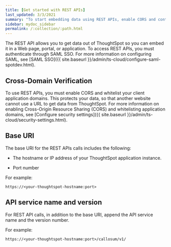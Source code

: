 ```yaml
---
title: [Get started with REST APIs]
last_updated: 3/3/2021
summary: "To start embedding data using REST APIs, enable CORS and content security settings."
sidebar: mydoc_sidebar
permalink: /:collection/:path.html
---
```


The REST API allows you to get data out of ThoughtSpot so you can embed it in a Web page, portal, or application.
To access REST APIs, you must authenticate through SAML SSO.
For more information on configuring SAML, see [SAML SSO]({{ site.baseurl }}/admin/ts-cloud/configure-saml-spotdev.html).

## Cross-Domain Verification

To use REST APIs, you must enable CORS and whitelist your client application domains.
This protects your data, so that another website cannot use a URL to get data from ThoughtSpot.
For more information on enabling Cross-Origin Resource Sharing (CORS) and whitelisting application domains, see [Configure security settings]({{ site.baseurl }}/admin/ts-cloud/security-settings.html).

## Base URI

The base URI for the REST APIs calls includes the following:

-   The hostname or IP address of your ThoughtSpot application instance.

-   Port number

For example:

    https://<your-thoughtspot-hostname:port>

## API service name and version

For REST API calls, in addition to the base URI, append the API service name and the version number.

For example:

    https://<your-thoughtspot-hostname:port>/callosum/v1/
